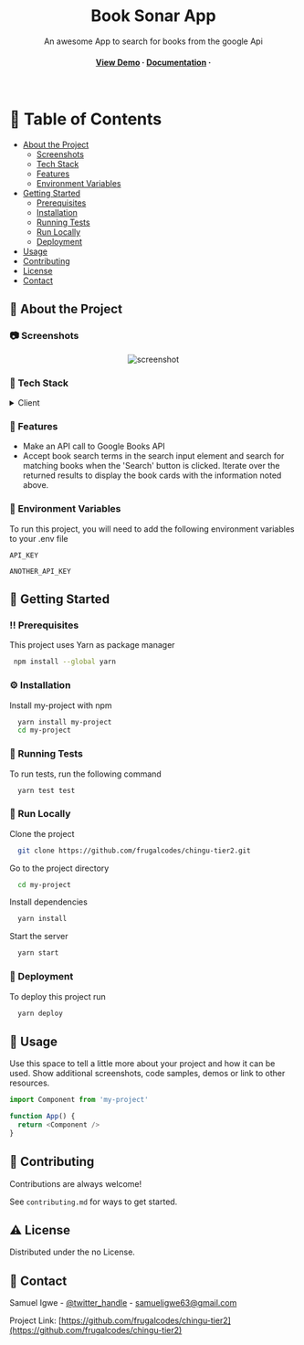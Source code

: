 <!--
Hey, thanks for using the awesome-readme-template template.  
If you have any enhancements, then fork this project and create a pull request 
or just open an issue with the label "enhancement".

Don't forget to give this project a star for additional support ;)
Maybe you can mention me or this repo in the acknowledgements too
-->
<div align="center">

  
  <h1>Book Sonar App</h1>
  
  <p>
    An awesome App to search for books from the google Api 
  </p>

   
<h4>
    <a href="https://frugalcodes.github.io/chingu-tier2/">View Demo</a>
  <span> · </span>
    <a href="https://github.com/chingu-voyages/soloproject-tier2-bookfinder">Documentation</a>
  <span> · </span>
</div>

<br />

<!-- Table of Contents -->
# :notebook_with_decorative_cover: Table of Contents

- [About the Project](#star2-about-the-project)
  * [Screenshots](#camera-screenshots)
  * [Tech Stack](#space_invader-tech-stack)
  * [Features](#dart-features)
  * [Environment Variables](#key-environment-variables)
- [Getting Started](#toolbox-getting-started)
  * [Prerequisites](#bangbang-prerequisites)
  * [Installation](#gear-installation)
  * [Running Tests](#test_tube-running-tests)
  * [Run Locally](#running-run-locally)
  * [Deployment](#triangular_flag_on_post-deployment)
- [Usage](#eyes-usage)
- [Contributing](#wave-contributing)
- [License](#warning-license)
- [Contact](#handshake-contact)

  

<!-- About the Project -->
## :star2: About the Project


<!-- Screenshots -->
### :camera: Screenshots

<div align="center"> 
  <img src="https://photos.google.com/search/_tra_/photo/AF1QipN6-bMDzyAvmXTFnYOLSkEwLZnrgs_TTkkIrpIb" alt="screenshot" />
</div>


<!-- TechStack -->
### :space_invader: Tech Stack

<details>
  <summary>Client</summary>
  <ul>
    
    <li><a href="https://reactjs.org/">React.js</a></li>
    
  </ul>
</details>



<!-- Features -->
### :dart: Features

- Make an API call to Google Books API 
- Accept book search terms in the search input element and search for matching books when the 'Search' button is clicked. Iterate over the returned results to display the book cards with the information noted above.



<!-- Env Variables -->
### :key: Environment Variables

To run this project, you will need to add the following environment variables to your .env file

`API_KEY`

`ANOTHER_API_KEY`

<!-- Getting Started -->
## 	:toolbox: Getting Started

<!-- Prerequisites -->
### :bangbang: Prerequisites

This project uses Yarn as package manager

```bash
 npm install --global yarn
```

<!-- Installation -->
### :gear: Installation

Install my-project with npm

```bash
  yarn install my-project
  cd my-project
```
   
<!-- Running Tests -->
### :test_tube: Running Tests

To run tests, run the following command

```bash
  yarn test test
```

<!-- Run Locally -->
### :running: Run Locally

Clone the project

```bash
  git clone https://github.com/frugalcodes/chingu-tier2.git
```

Go to the project directory

```bash
  cd my-project
```

Install dependencies

```bash
  yarn install
```

Start the server

```bash
  yarn start
```


<!-- Deployment -->
### :triangular_flag_on_post: Deployment

To deploy this project run

```bash
  yarn deploy
```


<!-- Usage -->
## :eyes: Usage

Use this space to tell a little more about your project and how it can be used. Show additional screenshots, code samples, demos or link to other resources.


```javascript
import Component from 'my-project'

function App() {
  return <Component />
}
```




<!-- Contributing -->
## :wave: Contributing

<a href="https://github.com/frugalcodes/chingu-tier2/graphs/contributors">
  
</a>


Contributions are always welcome!

See `contributing.md` for ways to get started.



<!-- License -->
## :warning: License

Distributed under the no License.


<!-- Contact -->
## :handshake: Contact

Samuel Igwe - [@twitter_handle](https://twitter.com/buyfrugal) - samueligwe63@gmail.com

Project Link: [https://github.com/frugalcodes/chingu-tier2](https://github.com/frugalcodes/chingu-tier2)
